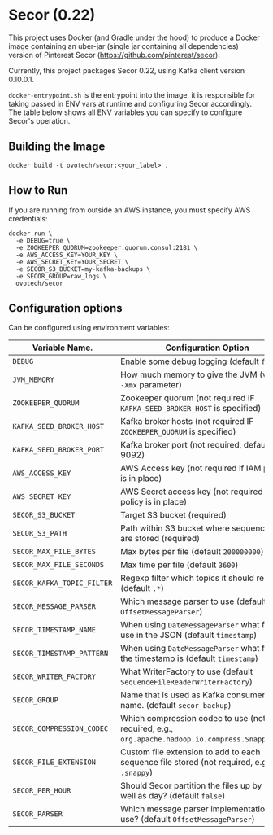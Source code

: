 # Secor (0.22)

This project uses Docker (and Gradle under the hood) to produce a Docker image containing an uber-jar (single jar containing all dependencies) version of Pinterest Secor (https://github.com/pinterest/secor).

Currently, this project packages Secor 0.22, using Kafka client version 0.10.0.1.

`docker-entrypoint.sh` is the entrypoint into the image, it is responsible for taking passed in ENV vars at runtime and configuring Secor accordingly. The table below shows all ENV variables you can specify to configure Secor's operation.

## Building the Image

```shell
docker build -t ovotech/secor:<your_label> .
```

## How to Run

If you are running from outside an AWS instance, you must specify AWS credentials:

```shell
docker run \
  -e DEBUG=true \
  -e ZOOKEEPER_QUORUM=zookeeper.quorum.consul:2181 \
  -e AWS_ACCESS_KEY=YOUR_KEY \
  -e AWS_SECRET_KEY=YOUR_SECRET \
  -e SECOR_S3_BUCKET=my-kafka-backups \
  -e SECOR_GROUP=raw_logs \
  ovotech/secor
```

## Configuration options

Can be configured using environment variables:

Variable Name.               | Configuration Option
-----------------------------|---------------------------
`DEBUG`                      | Enable some debug logging (default `false`)
`JVM_MEMORY`                 | How much memory to give the JVM (via the `-Xmx` parameter)
`ZOOKEEPER_QUORUM`           | Zookeeper quorum (not required IF `KAFKA_SEED_BROKER_HOST` is specified)
`KAFKA_SEED_BROKER_HOST`     | Kafka broker hosts (not required IF `ZOOKEEPER_QUORUM` is specified)
`KAFKA_SEED_BROKER_PORT`     | Kafka broker port (not required, defaults to 9092)
`AWS_ACCESS_KEY`             | AWS Access key (not required if IAM policy is in place)
`AWS_SECRET_KEY`             | AWS Secret access key (not required if IAM policy is in place)
`SECOR_S3_BUCKET`            | Target S3 bucket (required)
`SECOR_S3_PATH`              | Path within S3 bucket where sequence files are stored (required)
`SECOR_MAX_FILE_BYTES`       | Max bytes per file (default `200000000`)
`SECOR_MAX_FILE_SECONDS`     | Max time per file (default `3600`)
`SECOR_KAFKA_TOPIC_FILTER`   | Regexp filter which topics it should replicate (default `.*`)
`SECOR_MESSAGE_PARSER`       | Which message parser to use (default `OffsetMessageParser`)
`SECOR_TIMESTAMP_NAME`       | When using `DateMessageParser` what field to use in the JSON (default `timestamp`)
`SECOR_TIMESTAMP_PATTERN`    | When using `DateMessageParser` what format the timestamp is (default `timestamp`)
`SECOR_WRITER_FACTORY`       | What WriterFactory to use (default `SequenceFileReaderWriterFactory`)
`SECOR_GROUP`                | Name that is used as Kafka consumer group name. (default `secor_backup`)
`SECOR_COMPRESSION_CODEC`    | Which compression codec to use (not required, e.g., `org.apache.hadoop.io.compress.SnappyCodec`)
`SECOR_FILE_EXTENSION`       | Custom file extension to add to each sequence file stored (not required, e.g., `.snappy`)
`SECOR_PER_HOUR`             | Should Secor partition the files up by hour as well as day? (default `false`)
`SECOR_PARSER`               | Which message parser implementation to use? (default `OffsetMessageParser`)
